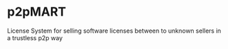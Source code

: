 # p2pMART
License System for selling software licenses between to unknown sellers in a trustless p2p way
